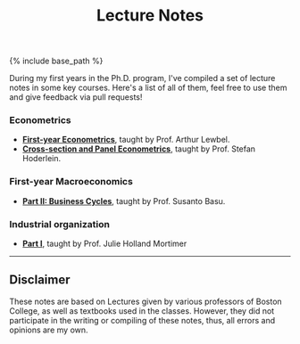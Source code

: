 ﻿---
layout: archive
title: "Lecture Notes"
permalink: /lect/
author_profile: true
redirect_from:
  - /lectures/
  - /lect.html
---

{% include base_path %}

During my first years in the Ph.D. program, I've compiled a set of lecture notes in some key courses. Here's a list of all of them, feel free to use them and give feedback via pull requests!

### Econometrics

- [__First-year Econometrics__](https://github.com/sarkispa/LectureNotes/blob/master/metrics/7772_INTRO/7772_LectureNotes.pdf), taught by Prof. Arthur Lewbel.
- [__Cross-section and Panel Econometrics__](https://github.com/sarkispa/LectureNotes/blob/master/metrics/8822_CSPDE/8822_LectureNotes.pdf), taught by Prof. Stefan Hoderlein.

### First-year Macroeconomics

- [__Part II: Business Cycles__](https://github.com/sarkispa/LectureNotes/blob/master/macro/7751_M02/7751_LectureNotes.pdf), taught by Prof. Susanto Basu.

### Industrial organization
- [__Part I__](https://github.com/sarkispa/LectureNotes/blob/master/io/io1/8853_LectureNotes.pdf), taught by Prof. Julie Holland Mortimer

------

## Disclaimer

These notes are based on Lectures given by various professors of Boston College, as well as textbooks used in the classes. However, they did not participate in the writing or compiling of these notes, thus, all errors and opinions are my own.
